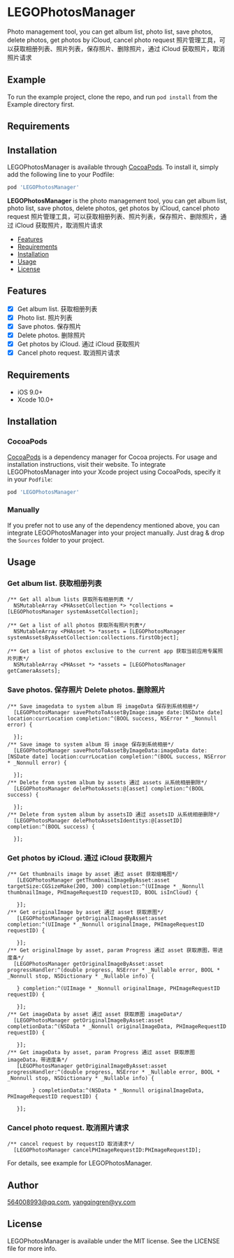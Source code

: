 # LEGOPhotosManager

Photo management tool, you can get album list, photo list, save photos, delete photos, get photos by iCloud, cancel photo request  照片管理工具，可以获取相册列表、照片列表，保存照片、删除照片，通过 iCloud 获取照片，取消照片请求

## Example

To run the example project, clone the repo, and run `pod install` from the Example directory first.

## Requirements

## Installation

LEGOPhotosManager is available through [CocoaPods](https://cocoapods.org). To install
it, simply add the following line to your Podfile:

```ruby
pod 'LEGOPhotosManager'
```

**LEGOPhotosManager** is the photo management tool, you can get album list, photo list, save photos, delete photos, get photos by iCloud, cancel photo request  照片管理工具，可以获取相册列表、照片列表，保存照片、删除照片，通过 iCloud 获取照片，取消照片请求

- [Features](#features)
- [Requirements](#requirements)
- [Installation](#installation)
- [Usage](#usage)
- [License](#license)

## Features

- [x] Get album list.  获取相册列表
- [x] Photo list.  照片列表
- [x] Save photos.  保存照片
- [x] Delete photos.  删除照片 
- [x] Get photos by iCloud.  通过 iCloud 获取照片
- [x] Cancel photo request.  取消照片请求

## Requirements

- iOS 9.0+
- Xcode 10.0+

## Installation

### CocoaPods

[CocoaPods](https://cocoapods.org) is a dependency manager for Cocoa projects. For usage and installation instructions, visit their website. To integrate LEGOPhotosManager into your Xcode project using CocoaPods, specify it in your `Podfile`:

```ruby
pod 'LEGOPhotosManager'
```

### Manually

If you prefer not to use any of the dependency mentioned above, you can integrate LEGOPhotosManager into your project manually. Just drag & drop the `Sources` folder to your project.

## Usage
### Get album list.  获取相册列表
```
/** Get all album lists 获取所有相册列表 */
  NSMutableArray <PHAssetCollection *> *collections = [LEGOPhotosManager systemAssetCollection];

/** Get a list of all photos 获取所有照片列表*/
  NSMutableArray <PHAsset *> *assets = [LEGOPhotosManager systemAssetsByAssetCollection:collections.firstObject];

/** Get a list of photos exclusive to the current app 获取当前应用专属照片列表*/
  NSMutableArray <PHAsset *> *assets = [LEGOPhotosManager getCameraAssets];
```
### Save photos.  保存照片  Delete photos.  删除照片
```
/** Save imagedata to system album 将 imageData 保存到系统相册*/
  [LEGOPhotosManager savePhotoToAssetByImage:image date:[NSDate date] location:currLocation completion:^(BOOL success, NSError * _Nonnull error) {
        
  }];
/** Save image to system album 将 image 保存到系统相册*/
  [LEGOPhotosManager savePhotoToAssetByImageData:imageData date:[NSDate date] location:currLocation completion:^(BOOL success, NSError * _Nonnull error) {
        
  }];
/** Delete from system album by assets 通过 assets 从系统相册删除*/
  [LEGOPhotosManager delePhotoAssets:@[asset] completion:^(BOOL success) {
        
  }];
/** Delete from system album by assetsID 通过 assetsID 从系统相册删除*/
  [LEGOPhotosManager delePhotoAssetsIdentitys:@[assetID] completion:^(BOOL success) {
        
  }];
```
### Get photos by iCloud.  通过 iCloud 获取照片
```
/** Get thumbnails image by asset 通过 asset 获取缩略图*/
   [LEGOPhotosManager getThumbnailImageByAsset:asset targetSize:CGSizeMake(200, 300) completion:^(UIImage * _Nonnull thumbnailImage, PHImageRequestID requestID, BOOL isInCloud) {
        
   }];
/** Get originalImage by asset 通过 asset 获取原图*/
   [LEGOPhotosManager getOriginalImageByAsset:asset completion:^(UIImage * _Nonnull originalImage, PHImageRequestID requestID) {
        
   }];
/** Get originalImage by asset, param Progress 通过 asset 获取原图，带进度条*/
  [LEGOPhotosManager getOriginalImageByAsset:asset progressHandler:^(double progress, NSError * _Nullable error, BOOL * _Nonnull stop, NSDictionary * _Nullable info) {
        
   } completion:^(UIImage * _Nonnull originalImage, PHImageRequestID requestID) {
        
   }];
/** Get imageData by asset 通过 asset 获取原图 imageData*/
  [LEGOPhotosManager getOriginalImageByAsset:asset completionData:^(NSData * _Nonnull originalImageData, PHImageRequestID requestID) {
        
   }];
/** Get imageData by asset, param Progress 通过 asset 获取原图 imageData，带进度条*/
   [LEGOPhotosManager getOriginalImageByAsset:asset progressHandler:^(double progress, NSError * _Nullable error, BOOL * _Nonnull stop, NSDictionary * _Nullable info) {
        
        } completionData:^(NSData * _Nonnull originalImageData, PHImageRequestID requestID) {
        
   }];
```

### Cancel photo request.  取消照片请求
```
/** cancel request by requestID 取消请求*/
  [LEGOPhotosManager cancelPHImageRequestID:PHImageRequestID];
```


For details, see example for LEGOPhotosManager.

## Author

564008993@qq.com, yangqingren@yy.com

## License

LEGOPhotosManager is available under the MIT license. See the LICENSE file for more info.
